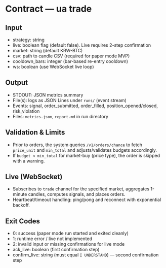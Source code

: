 # Contract — ua trade

## Input

- strategy: string
- live: boolean flag (default false). Live requires 2-step confirmation
- market: string (default KRW-BTC)
- csv: path to candle CSV (required for paper mode MVP)
- cooldown_bars: integer (bar-based re-entry cooldown)
- ws: boolean (use WebSocket live loop)

## Output

- STDOUT: JSON metrics summary
- File(s): logs as JSON Lines under `runs/` (event stream)
- Events: signal, order_submitted, order_filled, position_opened/closed, risk_violation
 - Files: `metrics.json`, `report.md` in run directory

## Validation & Limits

- Prior to orders, the system queries `/v1/orders/chance` to fetch `price_unit` and `min_total` and adjusts/validates budgets accordingly.
- If `budget < min_total` for market-buy (price type), the order is skipped with a warning.

## Live (WebSocket)

- Subscribes to `trade` channel for the specified market, aggregates 1-minute candles, computes signals, and places orders.
- Heartbeat/timeout handling: ping/pong and reconnect with exponential backoff.

## Exit Codes

- 0: success (paper mode run started and exited cleanly)
- 1: runtime error / live not implemented
- 2: invalid input or missing confirmations for live mode
- ack_live: boolean (first confirmation step)
- confirm_live: string (must equal `I UNDERSTAND`) — second confirmation step
